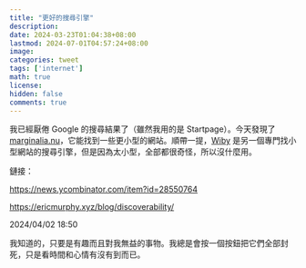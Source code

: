 ```yaml
---
title: "更好的搜尋引擎"
description: 
date: 2024-03-23T01:04:38+08:00
lastmod: 2024-07-01T04:57:24+08:00
image: 
categories: tweet
tags: ['internet']
math: true
license: 
hidden: false
comments: true
---
```


我已經厭倦 Google 的搜尋結果了（雖然我用的是 Startpage）。今天發現了 [marginalia.nu](https://search.marginalia.nu)，它能找到一些更小型的網站。順帶一提，[Wiby](https://wiby.org) 是另一個專門找小型網站的搜尋引擎，但是因為太小型，全部都很奇怪，所以沒什麼用。 

鏈接：

https://news.ycombinator.com/item?id=28550764

https://ericmurphy.xyz/blog/discoverability/

2024/04/02 18:50

我知道的，只要是有趣而且對我無益的事物。我總是會按一個按鈕把它們全部封死，只是看時間和心情有沒有到而已。

